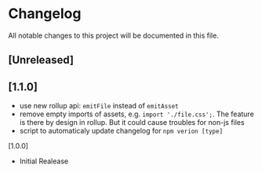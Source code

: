 # Changelog
All notable changes to this project will be documented in this file.

## [Unreleased]

## [1.1.0]
 - use new rollup api: `emitFile` instead of `emitAsset`
 - remove empty imports of assets, e.g. `import './file.css';`.
    The feature is there by design in rollup. But it could cause troubles for non-js files
 - script to automaticaly update changelog for `npm verion [type]`

[1.0.0]
 - Initial Realease